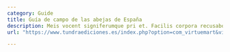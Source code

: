 ```yaml
---
category: Guide
title: Guía de campo de las abejas de España
description: Meis vocent signiferumque pri et. Facilis corpora recusabo ne quo, eum ne eruditi blandit suscipiantur. Mazim sapientem sed id, sea debet commune iracundia in.
url: "https://www.tundraediciones.es/index.php?option=com_virtuemart&view=productdetails&virtuemart_product_id=390&virtuemart_category_id=25&lang=es"

---
```

